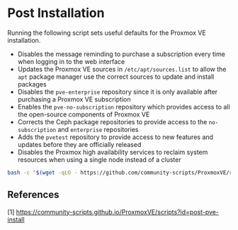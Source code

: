 # Post Installation

Running the following script sets useful defaults for the Proxmox VE installation.

- Disables the message reminding to purchase a subscription every time when logging in to the web interface
- Updates the Proxmox VE sources in `/etc/apt/sources.list` to allow the `apt` package manager use the correct sources to update and install packages
- Disables the `pve-enterprise` repository since it is only available after purchasing a Proxmox VE subscription
- Enables the `pve-no-subscription` repository which provides access to all the open-source components of Proxmox VE
- Corrects the Ceph package repositories to provide access to the `no-subscription` and `enterprise` repositories
- Adds the `pvetest` repository to provide access to new features and updates before they are officially released
- Disables the Proxmox high availability services to reclaim system resources when using a single node instead of a cluster

```bash
bash -c "$(wget -qLO - https://github.com/community-scripts/ProxmoxVE/raw/main/misc/post-pve-install.sh)"
```

## References
[1] https://community-scripts.github.io/ProxmoxVE/scripts?id=post-pve-install
